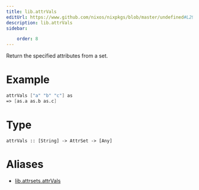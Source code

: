 ```yaml
---
title: lib.attrVals
editUrl: https://www.github.com/nixos/nixpkgs/blob/master/undefined#L296C5
description: lib.attrVals
sidebar:

    order: 8
---
```


Return the specified attributes from a set.

# Example

```nix
attrVals ["a" "b" "c"] as
=> [as.a as.b as.c]
```

# Type

```
attrVals :: [String] -> AttrSet -> [Any]
```


# Aliases

- [lib.attrsets.attrVals](/nix-doc-comments/reference/lib/attrsets/lib-attrsets-attrvals)


